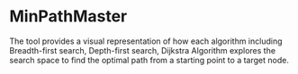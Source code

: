 # MinPathMaster
The tool provides a visual representation of how each algorithm  including Breadth-first search, Depth-first search, Dijkstra Algorithm explores the search space to find the optimal path from a starting point to a target node.
